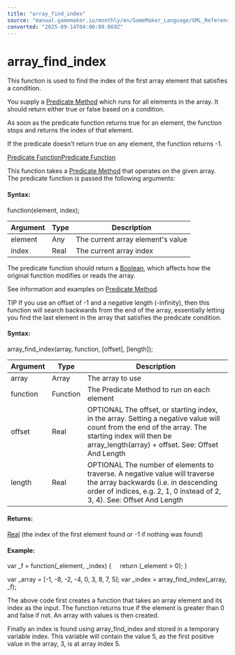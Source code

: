 ```yaml
---
title: "array_find_index"
source: "manual.gamemaker.io/monthly/en/GameMaker_Language/GML_Reference/Variable_Functions/array_find_index.htm"
converted: "2025-09-14T04:00:09.869Z"
---
```


# array\_find\_index

This function is used to find the index of the first array element that satisfies a condition.

You supply a [Predicate Method](Array_Functions.htm#h) which runs for all elements in the array. It should return either true or false based on a condition.

As soon as the predicate function returns true for an element, the function stops and returns the index of that element.

If the predicate doesn't return true on any element, the function returns \-1.

[Predicate FunctionPredicate Function](array_find_index.htm#)

This function takes a [Predicate Method](Array_Functions.htm#h) that operates on the given array. The predicate function is passed the following arguments:

#### Syntax:

function(element, index);

| Argument | Type | Description |
| --- | --- | --- |
| element | Any | The current array element's value |
| index | Real | The current array index |

The predicate function should return a [Boolean](../../GML_Overview/Data_Types.md), which affects how the original function modifies or reads the array.

See information and examples on [Predicate Method](Array_Functions.htm#h).

TIP If you use an offset of \-1 and a negative length (\-infinity), then this function will search backwards from the end of the array, essentially letting you find the last element in the array that satisfies the predicate condition.

#### Syntax:

array\_find\_index(array, function, \[offset\], \[length\]);

| Argument | Type | Description |
| --- | --- | --- |
| array | Array | The array to use |
| function | Function | The Predicate Method to run on each element |
| offset | Real | OPTIONAL The offset, or starting index, in the array. Setting a negative value will count from the end of the array. The starting index will then be array_length(array) + offset. See: Offset And Length |
| length | Real | OPTIONAL The number of elements to traverse. A negative value will traverse the array backwards (i.e. in descending order of indices, e.g. 2, 1, 0 instead of 2, 3, 4). See: Offset And Length |

#### Returns:

[Real](../../GML_Overview/Data_Types.md) (the index of the first element found or -1 if nothing was found)

#### Example:

var \_f = function(\_element, \_index)
{
    return (\_element > 0);
}

var \_array = \[-1, -8, -2, -4, 0, 3, 8, 7, 5\];
var \_index = array\_find\_index(\_array, \_f);

The above code first creates a function that takes an array element and its index as the input. The function returns true if the element is greater than 0 and false if not. An array with values is then created.

Finally an index is found using array\_find\_index and stored in a temporary variable index. This variable will contain the value 5, as the first positive value in the array, 3, is at array index 5.